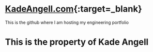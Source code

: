 # [KadeAngell.com](https://www.KadeAngell.com){:target=_blank}
 This is the github where I am hosting my engineering portfolio
# This is the property of Kade Angell
